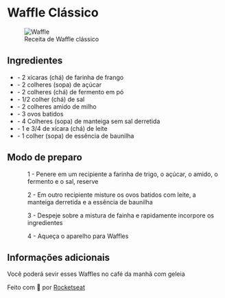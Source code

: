 <div class="wrapper">
        <main class="main-wrapper">
            <h1>Waffle Clássico</h1>
            <figure>
                <img src="https://images.unsplash.com/photo-1562376552-0d160a2f238d?ixlib=rb-1.2.
                1&ixid=MnwxMjA3fDB8MHxzZWFyY2h8MXx8d2FmZmxlfGVufDB8fDB8fA%3D%3D&auto=format&fit=crop&w=600&q=60" 
                alt="Waffle" />
                <figcaption>Receita de Waffle clássico</figcaption>
            </figure>
        </main>
        <section class="ingredients__wrapper">
            <h2>Ingredientes</h2>
            <ul>
                <li>- 2 xícaras (chá) de farinha de frango</li>
                <li>- 2 colheres (sopa) de açúcar</li>
                <li>- 2 colheres (chá) de fermento em pó</li>
                <li>- 1/2 colher (chá) de sal</li>
                <li>- 2 colheres amido de milho</li>
                <li>- 3 ovos batidos</li>
                <li>- 4 Colheres (sopa) de manteiga sem sal derretida</li>
                <li>- 1 e 3/4 de xícara (chá) de leite</li>
                <li>- 1 colher (sopa) de essência de baunilha</li>
            </ul>
            <h2>Modo de preparo</h2>
                <ul>
                    <ol>1 - Penere em um recipiente a farinha de trigo, o açúcar, o amido, o fermento e o sal, reserve</ol>
                    <ol>2 - Em outro recipiente misture os ovos batidos com leite, a manteiga derretida e a essência de baunilha</ol>
                    <ol>3 - Despeje sobre a mistura de fainha e rapidamente incorpore os ingredientes</ol>
                    <ol>4 - Aqueça o aparelho para Waffles</ol>
                </ul>
            <h2>Informações adicionais</h2>
            <p>Você poderá sevir esses Waffles no café da manhã com geleia</p>
            <p>Feito com 💜 por <a href="https://app.rocketseat.com.br">Rocketseat</a></p>
        </section>
    </div>